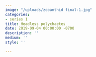 ```yaml
---
image: "/uploads/zooanthid final-1.jpg"
categories:
- series 1
title: Headless polychaetes
date: 2019-09-04 00:00:00 -0700
description: ''
medium: ''
style: ''

---
```

